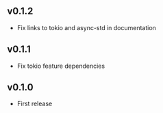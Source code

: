 ## v0.1.2

* Fix links to tokio and async-std in documentation

## v0.1.1

* Fix tokio feature dependencies

## v0.1.0

* First release
